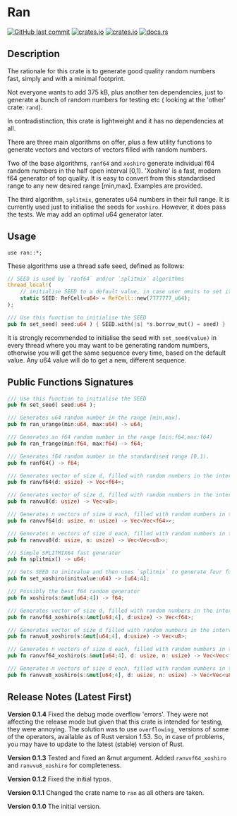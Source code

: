 # Ran

[<img alt="GitHub last commit" src="https://img.shields.io/github/last-commit/liborty/random/HEAD?logo=github">](https://github.com/liborty/random)
[<img alt="crates.io" src="https://img.shields.io/crates/v/ran?logo=rust">](https://crates.io/crates/ran)
[<img alt="crates.io" src="https://img.shields.io/crates/d/ran?logo=rust">](https://crates.io/crates/ran)
[<img alt="docs.rs" src="https://img.shields.io/docsrs/ran?logo=rust">](https://docs.rs/ran)

## Description

The rationale for this crate is to generate good quality random numbers fast, simply and with a minimal footprint.

Not everyone wants to add 375 kB, plus another ten dependencies, just to generate a bunch of random numbers for testing etc ( looking at the 'other' crate: `rand`).

In contradistinction, this crate is lightweight and it has no dependencies at all.

There are three main algorithms on offer, plus a few utility functions to generate vectors and vectors of vectors filled with random numbers.

Two of the base algorithms, `ranf64` and `xoshiro` generate individual f64 random numbers in the half open interval [0,1). 'Xoshiro' is a fast, modern f64 generator of top quality. It is easy to convert from this standardised range to any new desired range [min,max]. Examples are provided.

The third algorithm, `splitmix`, generates u64 numbers in their full range. It is currently used just to initialise the seeds for `xoshiro`. However, it does pass the tests. We may add an optimal u64 generator later.

## Usage

`use ran::*;`

These algorithms use a thread safe seed, defined as follows:
```rust
// SEED is used by `ranf64` and/or `splitmix` algorithms
thread_local!(
    // initialise SEED to a default value, in case user omits to set it
    static SEED: RefCell<u64> = RefCell::new(7777777_u64);
);

/// Use this function to initialise the SEED
pub fn set_seed( seed:u64 ) { SEED.with(|s| *s.borrow_mut() = seed) }
```
It is strongly recommended to initialise the seed with `set_seed(value)` in every thread where you may want to be generating random numbers, otherwise you will get the same sequence every time, based on the default value. Any u64 value will do to get a new, different sequence.

## Public Functions Signatures

```rust
/// Use this function to initialise the SEED
pub fn set_seed( seed:u64 );

/// Generates u64 random number in the range [min,max].
pub fn ran_urange(min:u64, max:u64) -> u64;

/// Generates an f64 random number in the range [min:f64,max:f64)
pub fn ran_frange(min:f64, max:f64) -> f64;

/// Generates f64 random number in the standardised range [0,1).
pub fn ranf64() -> f64;

/// Generates vector of size d, filled with random numbers in the interval [0_f64,1_f64).
pub fn ranvf64(d: usize) -> Vec<f64>;

/// Generates vector of size d, filled with random numbers in the interval [0_u8,255_u8].
pub fn ranvu8(d: usize) -> Vec<u8>;

/// Generates n vectors of size d each, filled with random numbers in the interval [0_f64,1_f64).
pub fn ranvvf64(d: usize, n: usize) -> Vec<Vec<f64>>;

/// Generates n vectors of size d each, filled with random numbers in the interval [0_u8,255_u8].
pub fn ranvvu8(d: usize, n: usize) -> Vec<Vec<u8>>;

/// Simple SPLITMIX64 fast generator
pub fn splitmix() -> u64;

/// Sets SEED to initvalue and then uses `splitmix` to generate four further seeds for `xoshiro`
pub fn set_xoshiro(initvalue:u64) -> [u64;4];

/// Possibly the best f64 random generator
pub fn xoshiro(s:&mut[u64;4]) -> f64;

/// Generates vector of size d, filled with random numbers in the interval [0_f64,1_f64).
pub fn ranvf64_xoshiro(s:&mut[u64;4], d:usize) -> Vec<f64>;

/// Generates vector of size d filled with random numbers in the interval [0_u8,255_u8],
pub fn ranvu8_xoshiro(s:&mut[u64;4], d:usize) -> Vec<u8>;

/// Generates n vectors of size d each, filled with random numbers in the interval [0_f64,1_f64).
pub fn ranvvf64_xoshiro(s:&mut[u64;4], d: usize, n: usize) -> Vec<Vec<f64>>;

/// Generates n vectors of size d each, filled with random numbers in the interval [0_u8,255_u8].
pub fn ranvvu8_xoshiro(s:&mut[u64;4], d: usize, n: usize) -> Vec<Vec<u8>>;
```

## Release Notes (Latest First)

**Version 0.1.4** Fixed the debug mode overflow 'errors'. They were not affecting the release mode but given that this crate is intended for testing, they were annoying. The solution was to use `overflowing_` versions of some of the operators, available as of Rust version 1.53. So, in case of problems, you may have to update to the latest (stable) version of Rust.

**Version 0.1.3** Tested and fixed an &mut argument. Added `ranvvf64_xoshiro` and `ranvvu8_xoshiro` for completeness.

**Version 0.1.2** Fixed the initial typos.

**Version 0.1.1** Changed the crate name to `ran` as all others are taken.

**Version 0.1.0** The initial version.
